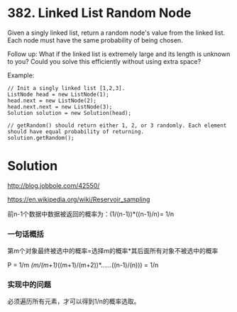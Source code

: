 # 382. Linked List Random Node

Given a singly linked list, return a random node's value from the linked list. Each node must have the same probability of being chosen.

Follow up:
What if the linked list is extremely large and its length is unknown to you? Could you solve this efficiently without using extra space?

Example:

	// Init a singly linked list [1,2,3].
	ListNode head = new ListNode(1);
	head.next = new ListNode(2);
	head.next.next = new ListNode(3);
	Solution solution = new Solution(head);

	// getRandom() should return either 1, 2, or 3 randomly. Each element should have equal probability of returning.
	solution.getRandom();

# Solution

http://blog.jobbole.com/42550/

https://en.wikipedia.org/wiki/Reservoir_sampling

前n-1个数据中数据被返回的概率为：(1/(n-1))*((n-1)/n)= 1/n

### 一句话概括

第m个对象最终被选中的概率=选择m的概率*其后面所有对象不被选中的概率

P = 1/m *(m/(m+1)*((m+1)/(m+2))*……((n-1)/(n))) = 1/n

### 实现中的问题

必须遍历所有元素，才可以得到1/n的概率选取。